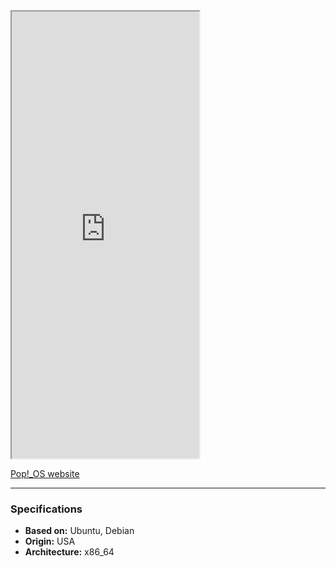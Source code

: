 <iframe src="https://system76.com/pop" class="resize-vertical" style="height: 715px;"></iframe>

[Pop!\_OS website](https://system76.com/pop)

---

### Specifications
- **Based on:** Ubuntu, Debian
- **Origin:** USA
- **Architecture:** x86_64

